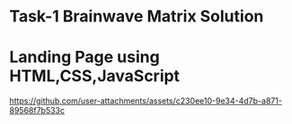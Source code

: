 # Task-1 Brainwave Matrix Solution
# Landing Page using HTML,CSS,JavaScript


https://github.com/user-attachments/assets/c230ee10-9e34-4d7b-a871-89568f7b533c

